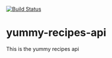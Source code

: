 [![Build Status](https://travis-ci.org/dennisja/yummy-recipes-api.svg?branch=master)](https://travis-ci.org/dennisja/yummy-recipes-api)
# yummy-recipes-api
This is the yummy recipes api
